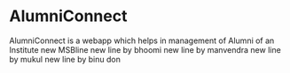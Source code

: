# AlumniConnect
AlumniConnect is a webapp which helps in management of Alumni of an Institute
new MSBline <!-- tata byebye!   -->
new line by bhoomi
new line by manvendra
new line by mukul
new line by binu don